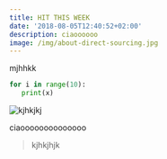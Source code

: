 ```yaml
---
title: HIT THIS WEEK
date: '2018-08-05T12:40:52+02:00'
description: ciaoooooo
image: /img/about-direct-sourcing.jpg
---
```



mjhhkk

```python
for i in range(10):
   print(x)
```

![kjhkjkj](/img/schermata-2018-08-03-alle-21.38.57.png)

ciaoooooooooooooo

> kjhkjhjk

